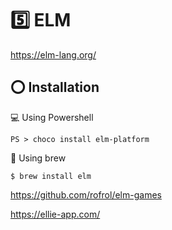 # :five: ELM

https://elm-lang.org/

## :o: Installation

:computer: Using Powershell

```
PS > choco install elm-platform
```


:apple: Using brew

```
$ brew install elm  
```


https://github.com/rofrol/elm-games

https://ellie-app.com/
